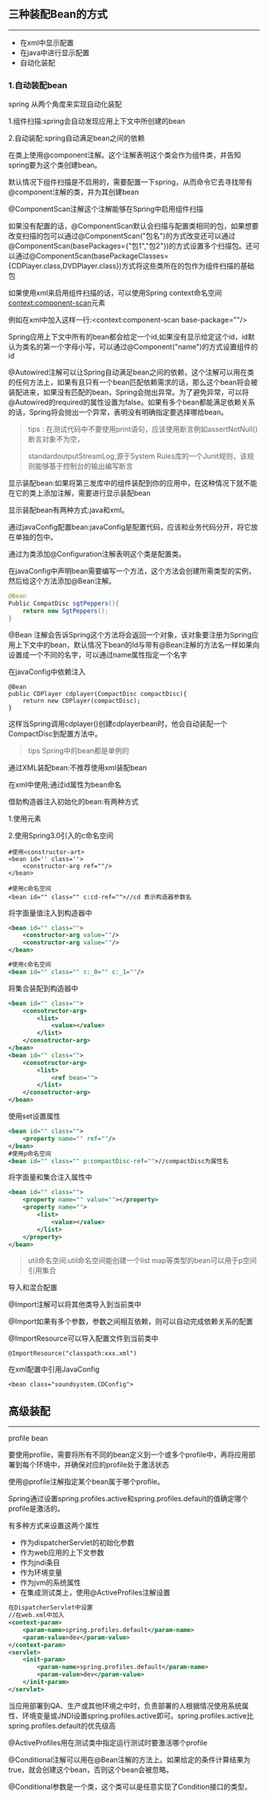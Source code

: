 ## 三种装配Bean的方式

---

- 在xml中显示配置
- 在java中进行显示配置
- 自动化装配

### 1.自动装配bean

spring 从两个角度来实现自动化装配

1.组件扫描:spring会自动发现应用上下文中所创建的bean

2.自动装配:spring自动满足bean之间的依赖

在类上使用@component注解。这个注解表明这个类会作为组件类，并告知spring要为这个类创建bean。

默认情况下组件扫描是不启用的，需要配置一下spring，从而命令它去寻找带有@component注解的类，并为其创建bean

@ComponentScan注解这个注解能够在Spring中启用组件扫描

如果没有配置的话，@ComponentScan默认会扫描与配置类相同的包，如果想要改变扫描的包可以通过@ComponentScan("包名")的方式改变还可以通过@ComponentScan(basePackages={"包1","包2"})的方式设置多个扫描包。还可以通过@ComponentScan(basePackageClasses={CDPlayer.class,DVDPlayer.class})方式将这些类所在的包作为组件扫描的基础包

如果使用xml来启用组件扫描的话，可以使用Spring context命名空间<context:component-scan>元素

例如在xml中加入这样一行:<context:component-scan base-package=""/>

Spring应用上下文中所有的bean都会给定一个id,如果没有显示给定这个id，id默认为类名的第一个字母小写，可以通过@Component("name")的方式设置组件的id

@Autowired注解可以让Spring自动满足bean之间的依赖，这个注解可以用在类的任何方法上，如果有且只有一个bean匹配依赖需求的话，那么这个bean将会被装配进来，如果没有匹配的bean，Spring会抛出异常。为了避免异常，可以将@Autowired的required的属性设置为false。如果有多个bean都能满足依赖关系的话，Spring将会抛出一个异常，表明没有明确指定要选择哪给bean。

> tips : 在测试代码中不要使用print语句，应该使用断言例如assertNotNull()断言对象不为空，
>
> standardoutputStreamLog,源于System Rules库的一个Junit规则，该规则能够基于控制台的输出编写断言

显示装配bean:如果将第三发库中的组件装配到你的应用中，在这种情况下就不能在它的类上添加注解，需要进行显示装配bean

显示装配bean有两种方式:java和xml。

通过javaConfig配置bean:javaConfig是配置代码，应该和业务代码分开，将它放在单独的包中。

通过为类添加@Configuration注解表明这个类是配置类。

在javaConfig中声明bean需要编写一个方法，这个方法会创建所需类型的实例，然后给这个方法添加@Bean注解。

```java
@Bean
Public CompatDisc sgtPeppers(){
    return new SgtPeppers();
}
```

@Bean 注解会告诉Spring这个方法将会返回一个对象，该对象要注册为Spring应用上下文中的bean，默认情况下bean的Id与带有@Bean注解的方法名一样如果向设置成一个不同的名字，可以通过name属性指定一个名字

在javaConfig中依赖注入

```
@Bean
public CDPlayer cdplayer(CompactDisc compactDisc){
    return new CDPlayer(compactDisc);
}
```

这样当Spring调用cdplayer()创建cdplayerbean时，他会自动装配一个CompactDisc到配置方法中。

>tips Spring中的bean都是单例的

通过XML装配bean:不推荐使用xml装配bean

在xml中使用<bean id="" class="">;通过id属性为bean命名

借助构造器注入初始化的bean:有两种方式

1.使用<constructor-arg>元素

2.使用Spring3.0引入的c命名空间

```
#使用<constructor-art>
<bean id='' class=''>
	<constructor-arg ref=""/>
</bean>
```

```
#使用c命名空间
<bean id="" class="" c:cd-ref="">//cd 表示构造器参数名
```

将字面量值注入到构造器中

```xml
<bean id="" class="">
	<constructor-arg value=""/>
    <constructor-arg value=""/>
</bean>
```

```xml
#使用c命名空间
<bean id="" class="" c:_0="" c:_1=""/>
```

将集合装配到构造器中

```xml
<bean id="" class="">
    <consotructor-arg>
        <list>
            <value></value>
        </list>
    </consotructor-arg>
</bean>
<bean id="" class="">
    <consotructor-arg>
        <list>
            <ref bean="">
        </list>
    </consotructor-arg>
</bean>
```

使用set设置属性

```xml
<bean id="" class="">
    <property name="" ref=""/>
</bean>
#使用p命名空间
<bean id="" class="" p:compactDisc-ref="">//compactDisc为属性名
```

将字面量和集合注入属性中

```xml
<bean id="" class="">
    <property name="" value=""></property>
    <property name="">
        <list>
            <value></value>
        </list>
    </property>
</bean>
```

> util命名空间:util命名空间能创建一个list map等类型的bean可以用于p空间引用集合

导入和混合配置

@Import注解可以将其他类导入到当前类中

@Import如果有多个参数，参数之间相互依赖，则可以自动完成依赖关系的配置

@ImportResource可以导入配置文件到当前类中

```
@ImportResource("classpath:xxx.xml")
```

在xml配置中引用JavaConfig

```
<bean class="soundsystem.CDConfig">
```

## 高级装配

---

profile bean

要使用profile，需要将所有不同的bean定义到一个或多个profile中，再将应用部署到每个环境中，并确保对应的profile处于激活状态

使用@profile注解指定某个bean属于哪个profile。

Spring通过设置spring.profiles.active和spring.profiles.default的值确定哪个profile是激活的。

有多种方式来设置这两个属性

- 作为dispatcherServlet的初始化参数
- 作为web应用的上下文参数
- 作为jndi条目
- 作为环境变量
- 作为jvm的系统属性
- 在集成测试类上，使用@ActiveProfiles注解设置

```xml
在DispatcherServlet中设置
//在web.xml中加入
<context-param>
	<param-name>spring.profiles.default</param-name>
    <param-value>dev</param-value>
</context-param>
<servlet>
    <init-param>
        <param-name>spring.profiles.default</param-name>
        <param-value>dev</param-value>
    </init-param>
</servlet>
```

当应用部署到QA、生产或其他环境之中时，负责部署的人根据情况使用系统属性、环境变量或JNDI设置spring.profiles.active即可。spring.profiles.active比spring.profiles.default的优先级高

@ActiveProfiles用在测试类中指定运行测试时要激活哪个profile

@Conditional注解可以用在@Bean注解的方法上。如果给定的条件计算结果为true，就会创建这个bean，否则这个bean会被忽略。

@Conditional参数是一个类，这个类可以是任意实现了Condition接口的类型。